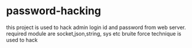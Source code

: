 # password-hacking
this project is used to hack admin login id and password from web server.
required module are socket,json,string, sys etc
bruite force technique is used to hack
